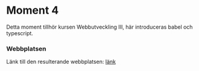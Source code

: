 # Moment 4

Detta moment tillhör kursen Webbutveckling III, här introduceras babel och typescript.

### Webbplatsen
Länk till den resulterande webbplatsen: [länk](https://ztawh.github.io/moment3-page/index.html)

